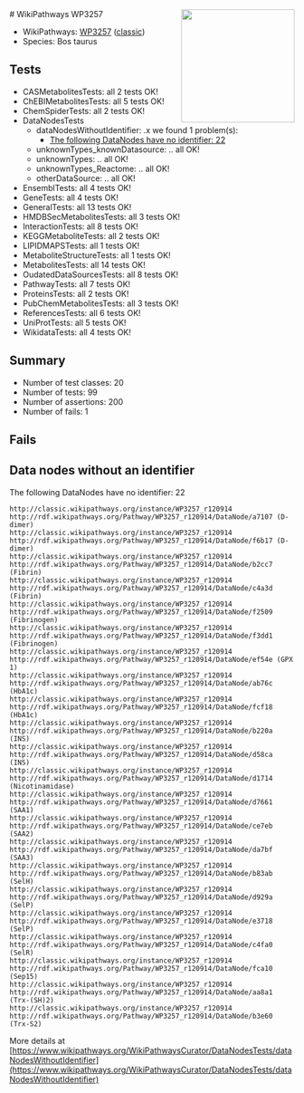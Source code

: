 <img style="float: right; width: 200px" src="https://upload.wikimedia.org/wikipedia/commons/thumb/8/83/Wplogo_with_text_500.png/640px-Wplogo_with_text_500.png" />
# WikiPathways WP3257

* WikiPathways: [WP3257](https://wikipathways.org/pathways/WP3257) ([classic](https://classic.wikipathways.org/instance/WP3257))
* Species: Bos taurus
## Tests
* CASMetabolitesTests: all 2 tests OK!
* ChEBIMetabolitesTests: all 5 tests OK!
* ChemSpiderTests: all 2 tests OK!
* DataNodesTests
    * dataNodesWithoutIdentifier: .x we found 1 problem(s):
        * [The following DataNodes have no identifier: 22](#8792c4b1)
    * unknownTypes_knownDatasource: .. all OK!
    * unknownTypes: .. all OK!
    * unknownTypes_Reactome: .. all OK!
    * otherDataSource: .. all OK!
* EnsemblTests: all 4 tests OK!
* GeneTests: all 4 tests OK!
* GeneralTests: all 13 tests OK!
* HMDBSecMetabolitesTests: all 3 tests OK!
* InteractionTests: all 8 tests OK!
* KEGGMetaboliteTests: all 2 tests OK!
* LIPIDMAPSTests: all 1 tests OK!
* MetaboliteStructureTests: all 1 tests OK!
* MetabolitesTests: all 14 tests OK!
* OudatedDataSourcesTests: all 8 tests OK!
* PathwayTests: all 7 tests OK!
* ProteinsTests: all 2 tests OK!
* PubChemMetabolitesTests: all 3 tests OK!
* ReferencesTests: all 6 tests OK!
* UniProtTests: all 5 tests OK!
* WikidataTests: all 4 tests OK!


## Summary

* Number of test classes: 20
* Number of tests: 99
* Number of assertions: 200
* Number of fails: 1

## Fails

<a name="8792c4b1" />

## Data nodes without an identifier

The following DataNodes have no identifier: 22
```
http://classic.wikipathways.org/instance/WP3257_r120914 http://rdf.wikipathways.org/Pathway/WP3257_r120914/DataNode/a7107 (D-dimer)
http://classic.wikipathways.org/instance/WP3257_r120914 http://rdf.wikipathways.org/Pathway/WP3257_r120914/DataNode/f6b17 (D-dimer)
http://classic.wikipathways.org/instance/WP3257_r120914 http://rdf.wikipathways.org/Pathway/WP3257_r120914/DataNode/b2cc7 (Fibrin)
http://classic.wikipathways.org/instance/WP3257_r120914 http://rdf.wikipathways.org/Pathway/WP3257_r120914/DataNode/c4a3d (Fibrin)
http://classic.wikipathways.org/instance/WP3257_r120914 http://rdf.wikipathways.org/Pathway/WP3257_r120914/DataNode/f2509 (Fibrinogen)
http://classic.wikipathways.org/instance/WP3257_r120914 http://rdf.wikipathways.org/Pathway/WP3257_r120914/DataNode/f3dd1 (Fibrinogen)
http://classic.wikipathways.org/instance/WP3257_r120914 http://rdf.wikipathways.org/Pathway/WP3257_r120914/DataNode/ef54e (GPX 1)
http://classic.wikipathways.org/instance/WP3257_r120914 http://rdf.wikipathways.org/Pathway/WP3257_r120914/DataNode/ab76c (HbA1c)
http://classic.wikipathways.org/instance/WP3257_r120914 http://rdf.wikipathways.org/Pathway/WP3257_r120914/DataNode/fcf18 (HbA1c)
http://classic.wikipathways.org/instance/WP3257_r120914 http://rdf.wikipathways.org/Pathway/WP3257_r120914/DataNode/b220a (INS)
http://classic.wikipathways.org/instance/WP3257_r120914 http://rdf.wikipathways.org/Pathway/WP3257_r120914/DataNode/d58ca (INS)
http://classic.wikipathways.org/instance/WP3257_r120914 http://rdf.wikipathways.org/Pathway/WP3257_r120914/DataNode/d1714 (Nicotinamidase)
http://classic.wikipathways.org/instance/WP3257_r120914 http://rdf.wikipathways.org/Pathway/WP3257_r120914/DataNode/d7661 (SAA1)
http://classic.wikipathways.org/instance/WP3257_r120914 http://rdf.wikipathways.org/Pathway/WP3257_r120914/DataNode/ce7eb (SAA2)
http://classic.wikipathways.org/instance/WP3257_r120914 http://rdf.wikipathways.org/Pathway/WP3257_r120914/DataNode/da7bf (SAA3)
http://classic.wikipathways.org/instance/WP3257_r120914 http://rdf.wikipathways.org/Pathway/WP3257_r120914/DataNode/b83ab (SelH)
http://classic.wikipathways.org/instance/WP3257_r120914 http://rdf.wikipathways.org/Pathway/WP3257_r120914/DataNode/d929a (SelP)
http://classic.wikipathways.org/instance/WP3257_r120914 http://rdf.wikipathways.org/Pathway/WP3257_r120914/DataNode/e3718 (SelP)
http://classic.wikipathways.org/instance/WP3257_r120914 http://rdf.wikipathways.org/Pathway/WP3257_r120914/DataNode/c4fa0 (SelR)
http://classic.wikipathways.org/instance/WP3257_r120914 http://rdf.wikipathways.org/Pathway/WP3257_r120914/DataNode/fca10 (Sep15)
http://classic.wikipathways.org/instance/WP3257_r120914 http://rdf.wikipathways.org/Pathway/WP3257_r120914/DataNode/aa8a1 (Trx-(SH)2)
http://classic.wikipathways.org/instance/WP3257_r120914 http://rdf.wikipathways.org/Pathway/WP3257_r120914/DataNode/b3e60 (Trx-S2)
```

More details at [https://www.wikipathways.org/WikiPathwaysCurator/DataNodesTests/dataNodesWithoutIdentifier](https://www.wikipathways.org/WikiPathwaysCurator/DataNodesTests/dataNodesWithoutIdentifier)

